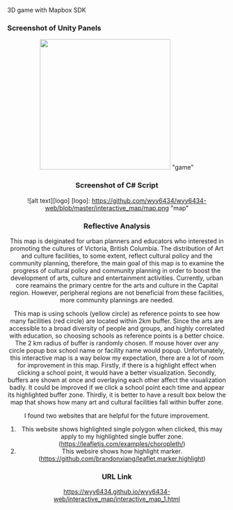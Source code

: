 3D game with Mapbox SDK

### Screenshot of Unity Panels
<div align=center><img width="300" height="300" src="https://github.com/wyy6434/wyy6434-web/3DGame/Screen_Shot.png"/> "game"
        
      
### Screenshot of C# Script
![alt text][logo]
[logo]: https://github.com/wyy6434/wyy6434-web/blob/master/interactive_map/map.png "map"


### Reflective Analysis      
This map is deiginated for urban planners and educators who interested in promoting the cultures of Victoria, British Columbia. The distribution of Art and culture facilities, to some extent, reflect cultural policy and the community planning, therefore, the main goal of this map is to examine the progress of cultural policy and community planning in order to boost the development of arts, culture and entertainment activities. Currently, urban core reamains the primary centre for the arts and culture in the Capital region. However, peripheral regions are not beneficial from these facilities, more community plannings are needed.

This map is using schools (yellow circle) as reference points to see how many facilities (red circle) are located within 2km buffer. Since the arts are accessible to a broad diversity of people and groups, and highly correlated with education, so choosing schools as reference points is a better choice. The 2 km radius of buffer is randomly chosen. If mouse hover over any circle popup box school name or facility name would popup. Unfortunately, this interactive map is a way below my expectation, there are a lot of room for improvement in this map. Firstly, if there is a highlight effect when clicking a school point, it would have a better visualization. Secondly, buffers are shown at once and overlaying each other affect the visualization badly. It could be improved if we click a school point each time and appear its highlighted buffer zone. Thirdly, it is better to have a result box below the map that shows how many art and cultural facilities fall within buffer zone.

I found two websites that are helpful for the future improvement.
1. This website shows highlighted single polygon when clicked, this may apply to my highlighted single buffer zone. (https://leafletjs.com/examples/choropleth/)
2. This websire shows how highlight marker. (https://github.com/brandonxiang/leaflet.marker.highlight)

### URL Link
https://wyy6434.github.io/wyy6434-web/interactive_map/interactive_map_1.html
